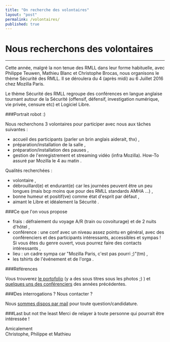 ```yaml
---
title: "On recherche des volontaires"
layout: "post"
permalink: /volontaires/
published: true 
---
```


# Nous recherchons des volontaires 


---

Cette année, malgré la non tenue des RMLL dans leur forme habituelle, avec Philippe Teuwen, Mathieu Blanc et Christophe Brocas, nous organisons le thème Sécurité des RMLL. Il se déroulera du 4 (après midi) au 6 Juillet 2016 chez Mozilla Paris.

Le thème Sécurité des RMLL regroupe des conférences en langue anglaise tournant autour de la Sécurité (offensif, défensif, investigation numérique, vie privée, censure etc) et Logiciel Libre.

###Portrait robot :)

Nous recherchons 3 volontaires pour participer avec nous aux tâches suivantes :

- accueil des participants (parler un brin anglais aiderait, thx) ,
- préparation/installation de la salle ,
- préparation/installation des pauses ,
- gestion de l'enregistrement et streaming vidéo (infra Mozilla). How-To assuré par Mozilla le 4 au matin .

Qualités recherchées :

- volontaire ,
- débrouillard(e) et endurant(e) car les journées peuvent être un peu longues (mais bcp moins que pour des RMLL standards AMHA ...) ,
- bonne humeur et positif(ve) comme état d'esprit par défaut ,
- aimant le Libre et idéalement la Sécurité .

###Ce que l'on vous propose

- frais : défraiement du voyage A/R (train ou covoiturage) et de 2 nuits d'hôtel ,
- conférence : une conf avec un niveau assez pointu en général, avec des conférenciers et des participants intéressants, accessibles et sympas ! Si vous êtes du genre ouvert, vous pourrez faire des contacts intéressants ,
- lieu : un cadre sympa car "Mozilla Paris, c'est pas pourri ;)"(tm) ,
- les tshirts de l'événement et de l'orga .
 
###Références

Vous trouverez [le portofolio](https://sec2016.rmll.info/#portfolio) (y a des sous titres sous les photos ;) ) et [quelques uns des conférenciers](https://sec2016.rmll.info/#archives) des années précédentes.

###Des interrogations ? Nous contacter ?

Nous [sommes dispos par mail](mailto:contact.sec2016@rmll.info) pour toute question/candidature.

###Last but not the least
Merci de relayer à toute personne qui pourrait être intéressée !

Amicalement  
Christophe, Philippe et Mathieu 
